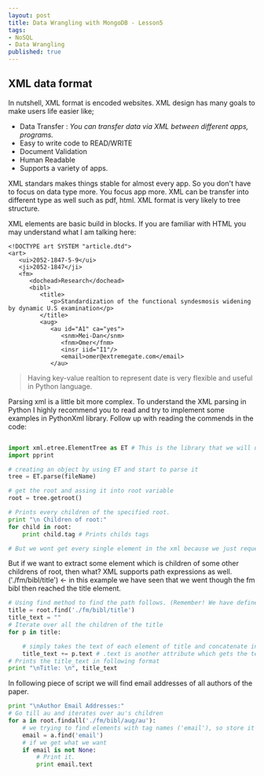 ```yaml
---
layout: post
title: Data Wrangling with MongoDB - Lesson5
tags:
- NoSQL
- Data Wrangling
published: true
---
```


## XML data format
In nutshell, XML format is encoded websites. XML design has many goals to make users life easier like;

- Data Transfer : _You can transfer data via XML between different apps, programs._
- Easy to write code to READ/WRITE
- Document Validation
- Human Readable
- Supports a variety of apps.

XML standars makes things stable for almost every app. So you don't have to focus on data type more. You focus app more. XML can be transfer into different type as well such as pdf, html. XML format is very likely to tree structure.

XML elements are basic build in blocks. If you are familiar with HTML you may understand what I am talking here:

```
<!DOCTYPE art SYSTEM "article.dtd">
<art>
   <ui>2052-1847-5-9</ui>
   <ji>2052-1847</ji>
   <fm>
      <dochead>Research</dochead>
      <bibl>
         <title>
            <p>Standardization of the functional syndesmosis widening by dynamic U.S examination</p>
         </title>
         <aug>
            <au id="A1" ca="yes">
               <snm>Mei-Dan</snm>
               <fnm>Omer</fnm>
               <insr iid="I1"/>
               <email>omer@extremegate.com</email>
            </au>
```

> Having key-value realtion to represent date is very flexible and useful in Python language.

Parsing xml is a little bit more complex. To understand the XML parsing in Python I highly recommend you to read and try to implement some examples in PythonXml library. Follow up with reading the commends in the code:

```Python

import xml.etree.ElementTree as ET # This is the library that we will use for xml parsing.
import pprint

# creating an object by using ET and start to parse it
tree = ET.parse(fileName)

# get the root and assing it into root variable
root = tree.getroot()

# Prints every children of the specified root.
print "\n Children of root:"
for child in root:
	print child.tag # Prints childs tags

# But we wont get every single element in the xml because we just requested roots children. In XML childrens have children as well. We get into one level deeper. aka direct children elements of the root.
```

But if we want to extract some element which is children of some other childrens of root, then what? XML supports path expressions as well. ('./fm/bibl/title') <-  in this example we have seen that we went though the fm bibl then reached the title element.

```Python
# Using find method to find the path follows. (Remember! We have defined root above.)
title = root.find('./fm/bibl/title')
title_text = ""
# Iterate over all the children of the title
for p in title:

	# simply takes the text of each element of title and concatenate into title_text
	title_text += p.text # .text is another attribute which gets the text.
# Prints the title_text in following format
print "\nTitle: \n", title_text

```
In following piece of script we will find email addresses of all authors of the paper.

```Python
print "\nAuthor Email Addresses:"
# Go till au and iterates over au's children
for a in root.findall('./fm/bibl/aug/au'):
	# we trying to find elements with tag names ('email'), so store it
	email = a.find('email')
	# if we get what we want
	if email is not None:
		# Print it.
		print email.text
```
